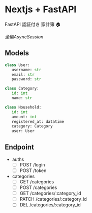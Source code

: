 # Nextjs + FastAPI

FastAPI 認証付き 家計簿 🏠

*全編AsyncSession*


## Models

```python
class User:
   username: str
   email: str
   password: str

class Category:
   id: int
   name: str

class Household:
   id: int
   amount: int
   registered_at: datatime
   category: Category
   user: User
```


## Endpoint

- auths
  - [ ] POST /login
  - [ ] POST /token

- categories
  - [ ] GET /categories
  - [ ] POST /categories
  - [ ] GET /categories/:category_id
  - [ ] PATCH /categories/:category_id
  - [ ] DEL /categories/:category_id
